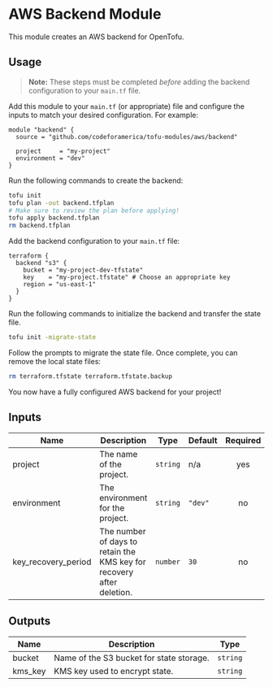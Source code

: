 # AWS Backend Module

This module creates an AWS backend for OpenTofu.

## Usage

> **Note:** These steps must be completed _before_ adding the backend
> configuration to your `main.tf` file.

Add this module to your `main.tf` (or appropriate) file and configure the inputs
to match your desired configuration. For example:

```hcl
module "backend" {
  source = "github.com/codeforamerica/tofu-modules/aws/backend"

  project     = "my-project"
  environment = "dev"
}
```

Run the following commands to create the backend:

```bash
tofu init
tofu plan -out backend.tfplan
# Make sure to review the plan before applying!
tofu apply backend.tfplan
rm backend.tfplan
```

Add the backend configuration to your `main.tf` file:

```hcl
terraform {
  backend "s3" {
    bucket = "my-project-dev-tfstate"
    key    = "my-project.tfstate" # Choose an appropriate key
    region = "us-east-1"
  }
}
```

Run the following commands to initialize the backend and transfer the state
file.

```bash
tofu init -migrate-state
```

Follow the prompts to migrate the state file. Once complete, you can remove the
local state files:

```bash
rm terraform.tfstate terraform.tfstate.backup
```

You now have a fully configured AWS backend for your project!

## Inputs

| Name                | Description                                                           | Type     | Default | Required |
|---------------------|-----------------------------------------------------------------------|----------|---------|:--------:|
| project             | The name of the project.                                              | `string` | n/a     |   yes    |
| environment         | The environment for the project.                                      | `string` | `"dev"` |    no    |
| key_recovery_period | The number of days to retain the KMS key for recovery after deletion. | `number` | `30`    |    no    |


## Outputs

| Name    | Description                              | Type     |
|---------|------------------------------------------|----------|
| bucket  | Name of the S3 bucket for state storage. | `string` |
| kms_key | KMS key used to encrypt state.           | `string` |
